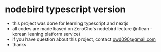 # nodebird typescript version
- this project was done for learning typescript and nextjs
- all codes are made based on ZeroCho's nodebird lecture (inflean - korean leaning platform service)
- if you have question about this project, contact owd090@gmail.com
- thanks